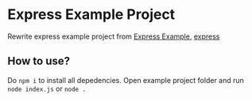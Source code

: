 # Express Example Project

Rewrite express example project from [Express Example](http://expressjs.com/en/starter/examples.html), [express](https://github.com/expressjs/express)

## How to use?

Do `npm i` to install all depedencies. Open example project folder and run `node index.js` or `node .`
